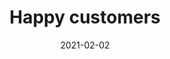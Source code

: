---
title: Happy customers
description: Budibase is the low-code platform of choice for category leading companies and highly-productive developers
type: customers
layout: single
date: "2021-02-02"
images:
- /img/meta-images/customers.png
- budibase-logo.jpg
---